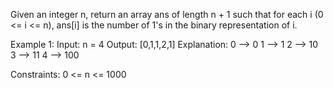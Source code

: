 Given an integer n, return an array ans of length n + 1 such that for each i (0 <= i <= n), ans[i] is the number of 1's in the binary representation of i.

Example 1:
Input: n = 4
Output: [0,1,1,2,1]
Explanation:
0 --> 0
1 --> 1
2 --> 10
3 --> 11
4 --> 100

Constraints:
0 <= n <= 1000